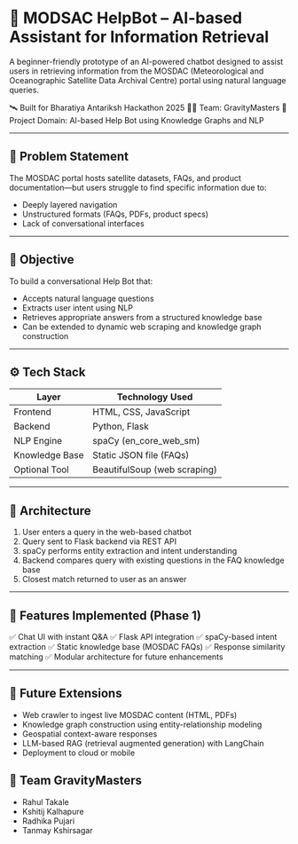 # 🚀 MODSAC HelpBot – AI-based Assistant for Information Retrieval

A beginner-friendly prototype of an AI-powered chatbot designed to assist users in retrieving information from the MOSDAC (Meteorological and Oceanographic Satellite Data Archival Centre) portal using natural language queries.

🛰️ Built for Bharatiya Antariksh Hackathon 2025
👨‍💻 Team: GravityMasters
🔗 Project Domain: AI-based Help Bot using Knowledge Graphs and NLP

---

## 📌 Problem Statement

The MOSDAC portal hosts satellite datasets, FAQs, and product documentation—but users struggle to find specific information due to:

* Deeply layered navigation
* Unstructured formats (FAQs, PDFs, product specs)
* Lack of conversational interfaces

---

## 🎯 Objective

To build a conversational Help Bot that:

* Accepts natural language questions
* Extracts user intent using NLP
* Retrieves appropriate answers from a structured knowledge base
* Can be extended to dynamic web scraping and knowledge graph construction

---

## ⚙️ Tech Stack

| Layer          | Technology Used              |
| -------------- | ---------------------------- |
| Frontend       | HTML, CSS, JavaScript        |
| Backend        | Python, Flask                |
| NLP Engine     | spaCy (en\_core\_web\_sm)    |
| Knowledge Base | Static JSON file (FAQs)      |
| Optional Tool  | BeautifulSoup (web scraping) |

---

## 📐 Architecture

1. User enters a query in the web-based chatbot
2. Query sent to Flask backend via REST API
3. spaCy performs entity extraction and intent understanding
4. Backend compares query with existing questions in the FAQ knowledge base
5. Closest match returned to user as an answer

---

## 🧪 Features Implemented (Phase 1)

✅ Chat UI with instant Q\&A
✅ Flask API integration
✅ spaCy-based intent extraction
✅ Static knowledge base (MOSDAC FAQs)
✅ Response similarity matching
✅ Modular architecture for future enhancements

---

## 🧠 Future Extensions

* Web crawler to ingest live MOSDAC content (HTML, PDFs)
* Knowledge graph construction using entity-relationship modeling
* Geospatial context-aware responses
* LLM-based RAG (retrieval augmented generation) with LangChain
* Deployment to cloud or mobile


## 👥 Team GravityMasters

* Rahul Takale
* Kshitij Kalhapure
* Radhika Pujari
* Tanmay Kshirsagar
